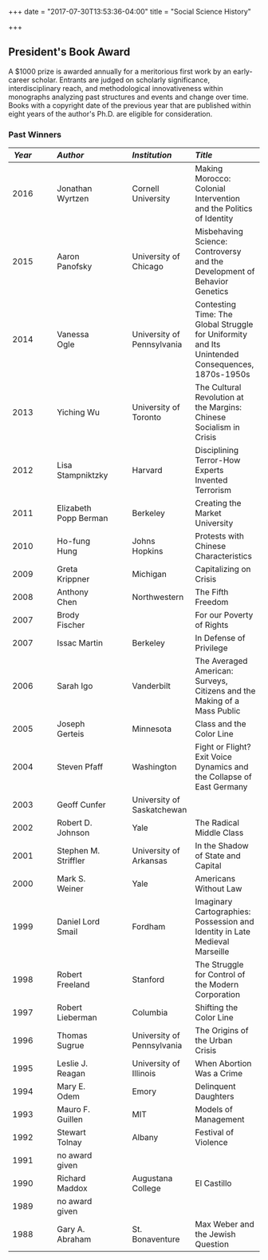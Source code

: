+++
date = "2017-07-30T13:53:36-04:00"
title = "Social Science History"

+++

## President's Book Award

A $1000 prize is awarded annually for a meritorious first work by an early-career scholar. Entrants are judged on scholarly significance, interdisciplinary reach, and methodological innovativeness within monographs analyzing past structures and events and change over time. Books with a copyright date of the previous year that are published within eight years of the author's Ph.D. are eligible for consideration.

### Past Winners

*Year* | &emsp; | *Author* | &emsp; | *Institution* | *Title*
--- | --- | :--- | --- | :--- | :---
2016 | |Jonathan Wyrtzen | |Cornell University |Making Morocco: Colonial Intervention and the Politics of Identity
2015 | |Aaron Panofsky | |University of Chicago |Misbehaving Science: Controversy and the Development of Behavior Genetics
2014 | |Vanessa Ogle | |University of Pennsylvania |Contesting Time: The Global Struggle for Uniformity and Its Unintended Consequences, 1870s-1950s
2013 | |Yiching Wu | |University of Toronto |The Cultural Revolution at the Margins: Chinese Socialism in Crisis
2012 | |Lisa Stampniktzky | |Harvard  |Disciplining Terror-How Experts Invented Terrorism
2011 | |Elizabeth Popp Berman | |Berkeley  |Creating the Market University
2010 | |Ho-fung Hung | |Johns Hopkins |Protests with Chinese Characteristics
2009 | |Greta Krippner | |Michigan  |Capitalizing on Crisis
2008 | |Anthony Chen | |Northwestern  |The Fifth Freedom
2007 | |Brody Fischer | |  |For our Poverty of Rights
2007 | |Issac Martin | |Berkeley  |In Defense of Privilege
2006 | |Sarah Igo  | |Vanderbilt  |The Averaged American: Surveys, Citizens and the Making of a Mass Public
2005 | |Joseph Gerteis | |Minnesota |Class and the Color Line
2004 | |Steven Pfaff | |Washington  |Fight or Flight? Exit Voice Dynamics and the Collapse of East Germany
2003 | |Geoff Cunfer | |University of Saskatchewan |
2002 | |Robert D. Johnson | |Yale  |The Radical Middle Class
2001 | |Stephen M. Striffler | |University of Arkansas |In the Shadow of State and Capital
2000 | |Mark S. Weiner | |Yale  |Americans Without Law
1999 | |Daniel Lord Smail | |Fordham  |Imaginary Cartographies: Possession and Identity in Late Medieval Marseille
1998 | |Robert Freeland | |Stanford |The Struggle for Control of the Modern Corporation
1997 | |Robert Lieberman | |Columbia  |Shifting the Color Line
1996 | |Thomas Sugrue | |University of Pennsylvania |The Origins of the Urban Crisis
1995 | |Leslie J. Reagan | |University of Illinois |When Abortion Was a Crime
1994 | |Mary E. Odem | |Emory  |Delinquent Daughters
1993 | |Mauro F. Guillen | |MIT |Models of Management
1992 | |Stewart Tolnay | |Albany |Festival of Violence
1991 | |no award given         
1990 | |Richard Maddox | |Augustana College |El Castillo
1989 | |no award given         
1988 | |Gary A. Abraham | |St. Bonaventure |Max Weber and the Jewish Question
